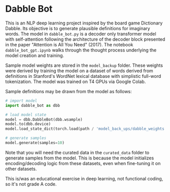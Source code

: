 # Dabble Bot
This is an NLP deep learning project inspired by the board game Dictionary Dabble. Its objective is to generate plausible definitions for imaginary words. The model in `dabble_bot.py` is a decoder only transformer model with self-attention following the architecture of the decoder block presented in the paper "Attention is All You Need" (2017). The notebook `dabble_bot_gpt.ipynb` walks through the thought process underlying the model creation and training.

Sample model weights are stored in the `model_backup` folder. These weights were derived by training the model on a dataset of words derived from definitions in Stanford's WordNet lexical database with simplistic full-word tokenization. The model was trained on T4 GPUs via Google Colab.

Sample definitions may be drawn from the model as follows:

```python
# import model
import dabble_bot as dbb

# load model state
model = dbb.DabbleBot(dbb.wsample)
model.to(dbb.device)
model.load_state_dict(torch.load(path / 'model_back_ups/dabble_weights', weights_only=True))

# generate samples
model.generate(samples=10)
```
Note that you will need the curated data in the `curated_data` folder to generate samples from the model. This is because the model initializes encoding/decoding logic from these datasets, even when fine-tuning it on other datasets.

This is/was an educational exercise in deep learning, not functional coding, so it's not grade A code.
